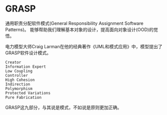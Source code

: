# GRASP

通用职责分配软件模式(General Responsibility Assignment Software Patterns)。
能够帮助我们理解基本对象的设计，提高面向对象设计(OOD)的觉悟。

电力模型大师Craig Larman在他的经典著作《UML和模式应用》中，模型提出了GRASP软件设计模式。

```text
Creator
Information Expert
Low Coupling
Controller
High Cohesion
Indirection
Polymorphism
Protected Variations
Pure Fabrication
```

GRASP这九部分，与其说是模式，不如说是原则更加正确。
